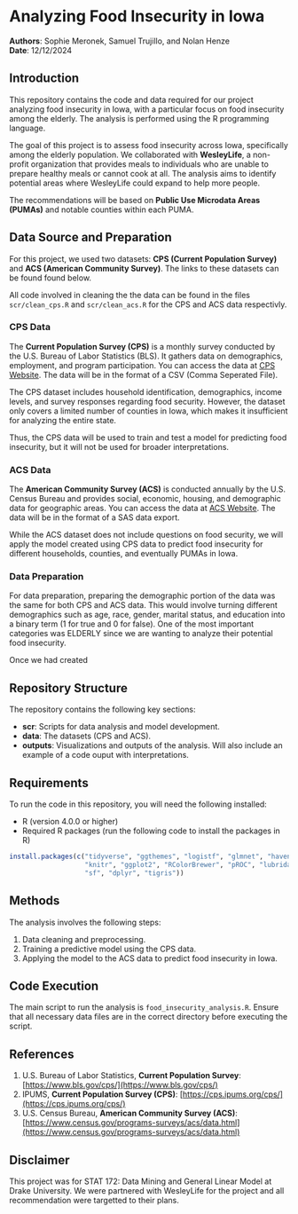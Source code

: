 # Analyzing Food Insecurity in Iowa

**Authors**: Sophie Meronek, Samuel Trujillo, and Nolan Henze  
**Date**: 12/12/2024

## Introduction

This repository contains the code and data required for our project analyzing food insecurity in Iowa, with a particular focus on food insecurity among the elderly. The analysis is performed using the R programming language.

The goal of this project is to assess food insecurity across Iowa, specifically among the elderly population. We collaborated with **WesleyLife**, a non-profit organization that provides meals to individuals who are unable to prepare healthy meals or cannot cook at all. The analysis aims to identify potential areas where WesleyLife could expand to help more people.

The recommendations will be based on **Public Use Microdata Areas (PUMAs)** and notable counties within each PUMA.


## Data Source and Preparation

For this project, we used two datasets: **CPS (Current Population Survey)** and **ACS (American Community Survey)**. The links to these datasets can be found found below.

All code involved in cleaning the the data can be found in the files `scr/clean_cps.R` and `scr/clean_acs.R` for the CPS and ACS data respectivly.

### CPS Data

The **Current Population Survey (CPS)** is a monthly survey conducted by the U.S. Bureau of Labor Statistics (BLS). It gathers data on demographics, employment, and program participation. You can access the data at [CPS Website](https://cps.ipums.org/cps/).  The data will be in the format of a CSV (Comma Seperated File).

The CPS dataset includes household identification, demographics, income levels, and survey responses regarding food security. However, the dataset only covers a limited number of counties in Iowa, which makes it insufficient for analyzing the entire state.

Thus, the CPS data will be used to train and test a model for predicting food insecurity, but it will not be used for broader interpretations.

### ACS Data

The **American Community Survey (ACS)** is conducted annually by the U.S. Census Bureau and provides social, economic, housing, and demographic data for geographic areas. You can access the data at [ACS Website](https://www.census.gov/programs-surveys/acs/data.html).  The data will be in the format of a SAS data export.

While the ACS dataset does not include questions on food security, we will apply the model created using CPS data to predict food insecurity for different households, counties, and eventually PUMAs in Iowa.

### Data Preparation


For data preparation, preparing the demographic portion of the data was the same for both CPS and ACS data.  This would involve turning different demographics such as age, race, gender, marital status, and education into a binary term (1 for true and 0 for false). One of the most important categories was ELDERLY since we are wanting to analyze their potential food insecurity.  

Once we had created 



## Repository Structure

The repository contains the following key sections:

- **scr**: Scripts for data analysis and model development.
- **data**: The datasets (CPS and ACS).
- **outputs**: Visualizations and outputs of the analysis. Will also include an example of a code ouput with interpretations.

## Requirements

To run the code in this repository, you will need the following installed:

- R (version 4.0.0 or higher)
- Required R packages (run the following code to install the packages in R)
```r
install.packages(c("tidyverse", "ggthemes", "logistf", "glmnet", "haven",
                   "knitr", "ggplot2", "RColorBrewer", "pROC", "lubridate",
                   "sf", "dplyr", "tigris"))
```

## Methods

The analysis involves the following steps:

1. Data cleaning and preprocessing.
2. Training a predictive model using the CPS data.
3. Applying the model to the ACS data to predict food insecurity in Iowa.





## Code Execution

The main script to run the analysis is `food_insecurity_analysis.R`. Ensure that all necessary data files are in the correct directory before executing the script.



## References

1. U.S. Bureau of Labor Statistics, **Current Population Survey**: [https://www.bls.gov/cps/](https://www.bls.gov/cps/)
2. IPUMS, **Current Population Survey (CPS)**: [https://cps.ipums.org/cps/](https://cps.ipums.org/cps/)
3. U.S. Census Bureau, **American Community Survey (ACS)**: [https://www.census.gov/programs-surveys/acs/data.html](https://www.census.gov/programs-surveys/acs/data.html)

## Disclaimer
This project was for STAT 172: Data Mining and General Linear Model at Drake University.  We were partnered with WesleyLife for the project and all recommendation were targetted to their plans.

